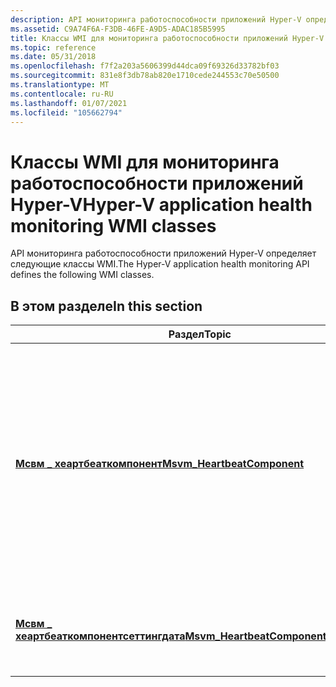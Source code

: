 ```yaml
---
description: API мониторинга работоспособности приложений Hyper-V определяет следующие классы WMI.
ms.assetid: C9A74F6A-F3DB-46FE-A9D5-ADAC185B5995
title: Классы WMI для мониторинга работоспособности приложений Hyper-V
ms.topic: reference
ms.date: 05/31/2018
ms.openlocfilehash: f7f2a203a5606399d44dca09f69326d33782bf03
ms.sourcegitcommit: 831e8f3db78ab820e1710cede244553c70e50500
ms.translationtype: MT
ms.contentlocale: ru-RU
ms.lasthandoff: 01/07/2021
ms.locfileid: "105662794"
---
```

# <a name="hyper-v-application-health-monitoring-wmi-classes"></a><span data-ttu-id="9cf3d-103">Классы WMI для мониторинга работоспособности приложений Hyper-V</span><span class="sxs-lookup"><span data-stu-id="9cf3d-103">Hyper-V application health monitoring WMI classes</span></span>

<span data-ttu-id="9cf3d-104">API мониторинга работоспособности приложений Hyper-V определяет следующие классы WMI.</span><span class="sxs-lookup"><span data-stu-id="9cf3d-104">The Hyper-V application health monitoring API defines the following WMI classes.</span></span>

## <a name="in-this-section"></a><span data-ttu-id="9cf3d-105">В этом разделе</span><span class="sxs-lookup"><span data-stu-id="9cf3d-105">In this section</span></span>



| <span data-ttu-id="9cf3d-106">Раздел</span><span class="sxs-lookup"><span data-stu-id="9cf3d-106">Topic</span></span>                                                                                        | <span data-ttu-id="9cf3d-107">Описание</span><span class="sxs-lookup"><span data-stu-id="9cf3d-107">Description</span></span>                                                                                                                                                                 |
|----------------------------------------------------------------------------------------------|-----------------------------------------------------------------------------------------------------------------------------------------------------------------------------|
| [<span data-ttu-id="9cf3d-108">**Мсвм \_ хеартбеаткомпонент**</span><span class="sxs-lookup"><span data-stu-id="9cf3d-108">**Msvm\_HeartbeatComponent**</span></span>](msvm-heartbeatcomponent.md)<br/>                       | <span data-ttu-id="9cf3d-109">Представляет состояние службы пульса, которое отвечает за наблюдение за состоянием виртуальной машины с помощью регулярного сообщения о пульсе.</span><span class="sxs-lookup"><span data-stu-id="9cf3d-109">Represents the state of the heartbeat service, which is responsible for monitoring the state of a virtual machine by reporting a heartbeat at regular intervals.</span></span><br/> |
| [<span data-ttu-id="9cf3d-110">**Мсвм \_ хеартбеаткомпонентсеттингдата**</span><span class="sxs-lookup"><span data-stu-id="9cf3d-110">**Msvm\_HeartbeatComponentSettingData**</span></span>](msvm-heartbeatcomponentsettingdata.md)<br/> | <span data-ttu-id="9cf3d-111">Представляет настроенное состояние службы пульса.</span><span class="sxs-lookup"><span data-stu-id="9cf3d-111">Represents the configured state of the heartbeat service.</span></span><br/>                                                                                                        |



 

 

 




